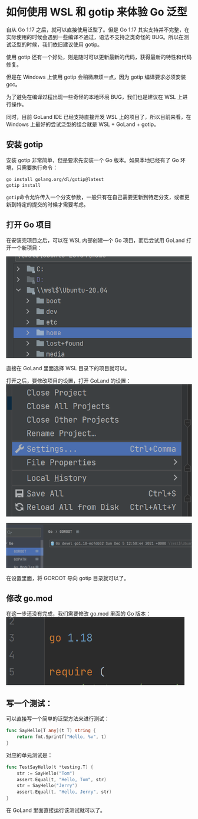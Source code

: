 # 如何使用 WSL 和 gotip 来体验 Go 泛型

自从 Go 1.17 之后，就可以直接使用泛型了。但是 Go 1.17 其实支持并不完整，在实际使用的时候会遇到一些编译不通过，语法不支持之类奇怪的 BUG。所以在测试泛型的时候，我们依旧建议使用 gotip。

使用 gotip 还有一个好处，则是随时可以更新最新的代码，获得最新的特性和代码修复。

但是在 Windows 上使用 gotip 会稍微麻烦一点，因为 gotip 编译要求必须安装 gcc。

为了避免在编译过程出现一些奇怪的本地环境 BUG，我们也是建议在 WSL 上进行操作。

同时，目前 GoLand IDE 已经支持直接开发 WSL 上的项目了，所以目前来看，在 Windows 上最好的尝试泛型的组合就是 WSL + GoLand + gotip。

## 安装 gotip

安装 gotip 非常简单，但是要求先安装一个 Go 版本。如果本地已经有了 Go 环境，只需要执行命令：
```shell
go install golang.org/dl/gotip@latest
gotip install
```
`gotip`命令允许传入一个分支参数，一般只有在自己需要更新到特定分支，或者更新到特定的提交的时候才需要考虑。

## 打开 Go 项目

在安装完项目之后，可以在 WSL 内部创建一个 Go 项目，而后尝试用 GoLand 打开一个新项目：

![GoLand 打开 WSL 项目](img/open_wsl_prj.png)

直接在 GoLand 里面选择 WSL 目录下的项目就可以。

打开之后，要修改项目的设置，打开 GoLand 的设置：
![Goland 设置](img/goland_setting.png)

![修改 GOROOT 为 gotip 目录](img/go_root_gotip.png)

在设置里面，将 GOROOT 导向 gotip 目录就可以了。

## 修改 go.mod
在这一步还没有完成，我们需要修改 go.mod 里面的 Go 版本：
![修改 go.mod 中 Go 版本](img/go_mod_gotip.png)

## 写一个测试：
可以直接写一个简单的泛型方法来进行测试：
```go
func SayHello[T any](t T) string {
	return fmt.Sprintf("Hello, %v", t)
}
```
对应的单元测试是：
```go
func TestSayHello(t *testing.T) {
	str := SayHello("Tom")
	assert.Equal(t, "Hello, Tom", str)
	str = SayHello("Jerry")
	assert.Equal(t, "Hello, Jerry", str)
}
```
在 GoLand 里面直接运行该测试就可以了。
